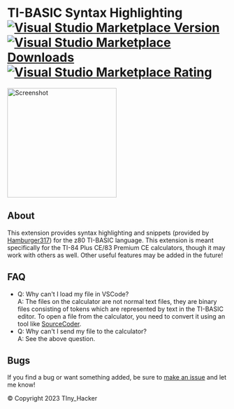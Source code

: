 # TI-BASIC Syntax Highlighting <a href="https://marketplace.visualstudio.com/items?itemName=tiny-hacker.ti-basic"><img alt="Visual Studio Marketplace Version" src="https://img.shields.io/visual-studio-marketplace/v/tiny-hacker.ti-basic?label=Visual%20Studio%20Marketplace"></a> <a href="https://marketplace.visualstudio.com/items?itemName=tiny-hacker.ti-basic"><img alt="Visual Studio Marketplace Downloads" src="https://img.shields.io/visual-studio-marketplace/d/tiny-hacker.ti-basic?label=Downloads"></a> <a href="https://marketplace.visualstudio.com/items?itemName=tiny-hacker.ti-basic"><img alt="Visual Studio Marketplace Rating" src="https://img.shields.io/visual-studio-marketplace/r/tiny-hacker.ti-basic?label=Rating"></a>

<img alt="Screenshot" src="https://raw.githubusercontent.com/TIny-Hacker/language-ti-basic/main/assets/screenshot.png" width="250" />

## About
This extension provides syntax highlighting and snippets (provided by [Hamburger317](https://github.com/Hamburger317)) for the z80 TI-BASIC language. This extension is meant specifically for the TI-84 Plus CE/83 Premium CE calculators, though it may work with others as well. Other useful features may be added in the future!

## FAQ
 * Q: Why can't I load my file in VSCode?<br/>
   A: The files on the calculator are not normal text files, they are binary files consisting of tokens which are represented by text in the TI-BASIC editor. To open a file from the calculator, you need to convert it using an tool like [SourceCoder](https://cemetech.net/sc).
 * Q: Why can't I send my file to the calculator?<br/>
   A: See the above question.

## Bugs
If you find a bug or want something added, be sure to [make an issue](https://github.com/TIny-Hacker/language-ti-basic/issues) and let me know!

© Copyright 2023 TIny_Hacker
